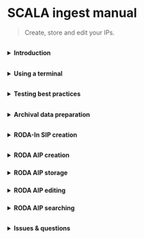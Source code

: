 # SCALA ingest manual
> Create, store and edit your IPs.

##
<details><summary><b>Introduction</b></summary>

This manual provides step-by-step instructions for getting your archival data into an AIP.

We use the following definitions:

<table>
    <thead>
        <tr>
            <th>Definition</th>
            <th>Explanation</th>
        </tr>
    </thead>
    <tbody>
        <tr>
            <td>TS</td>
            <td>
                <ul>
                    <li>Transfer Set.</li>
                    <li>Folder containing all archival materials that are to be converted to an AIP.</br>
		</li>
                </ul>
            </td>
        </tr>
        <tr>
            <td>SIP</td>
            <td>
                <ul>
                    <li>Submission Information Package.</li>
                    <li>An E-ARK conform set of files that is offered to the e-depot.</li>
                    <li>A content producer creates one SIP from one TS.</li>
                </ul>
            </td>
        </tr>
        <tr>
            <td>AIP</td>
            <td>
                <ul>
                    <li>Archival Information Package.</li>
                    <li>An E-ARK conform structure that stores the files in the SIP in the e-depot.</li>
                </ul>
            </td>
        </tr>
        <tr>
            <td>RODA-In</td>
            <td>
                <ul>
                    <li>SIP creation software by KEEP SOLUTIONS.</li>
                </ul>
            </td>
        </tr>
        <tr>
            <td>RODA</td>
            <td>
                <ul>
                    <li>AIP (re)ingestion browser tool by KEEP SOLUTIONS.</li>
                </ul>
            </td>
        </tr>
        <tr>
            <td>meemoo</td>
            <td>
                <ul>
                    <li>Long term archival storage provider.</li>
                </ul>
            </td>
        </tr>
    </tbody>
</table>

There are instructions for Win10 and Mac/Linux operating systems.

Text written in <span title="I have some extra information"><i>italic</i></span> has some extra information if you hover
over it.

</details>

##
<details><summary><b>Using a terminal</b></summary>

Some tasks are best performed by running a script in a terminal. A terminal is a program where you can write
instructions for your computer to execute. Computers normally come with a terminal program installed by default. On
Windows the program is “PowerShell” and on Mac/Linux it is usually “Bash”. A terminal looks something like this:

<img src="https://github.com/Automatic-Ingest-Digital-Archives/SCALA/blob/main/Manual%20Ingest/Pictures/Picture1.png">

There are always two tasks involved when using a terminal for a SCALA ingest task. (1) Open the terminal in the root
folder of your TS and (2) copy-paste the script in the terminal and press “Enter” to run it.

<table>
    <thead>
        <tr>
            <th>Task</th>
            <th>Win10</th>
            <th>Mac/Linux</th>
        </tr>
    </thead>
    <tbody>
        <tr>
            <td>
                <ul>
                    <li>Open terminal at <i><span title="Depending on the script you wish to execute, Root Folder can be either the parent folder containing all of 1 TS. Or it can be the parent folder containing multiple TS' in a separate folder each.">root folder</span></i></li>
                </ul>
            </td>
            <td><b> Option 1 </b> </br> Navigate to the root folder in File Explorer. </br> Shift + right click the
                folder. </br> Click “Open PowerShell window here”. </br> <img
                    src="https://github.com/Automatic-Ingest-Digital-Archives/SCALA/blob/main/Manual%20Ingest/Pictures/Picture2.png"></br></br>
                <b> Option 2 </b> </br> Open the Windows PowerShell app. </br> Navigate to the root folder in
                PowerShell.
            </td>
            <td><b> Option 1 </b> </br> Navigate to the root folder in Finder. </br> Right click the folder. </br> Click
                “Services > New Terminal at Folder”. </br> <img
                    src="https://github.com/Automatic-Ingest-Digital-Archives/SCALA/blob/main/Manual%20Ingest/Pictures/Picture3.png">
                </br></br> <b> Option 2 </b> </br> Open the Terminal app. </br> Navigate to the root folder in the
                Terminal.</td>
        </tr>
        <tr>
            <td>
                <ul>
                    <li> Paste and run script </li>
                </ul>
            </td>
            <td>Copy the script you have to run. </br> Paste the script in PowerShell. </br> Click “Enter” to run the
                script.</td>
            <td>Copy the script you have to run. </br> Paste the script in Bash. </br> Click “Enter” to run the script.
            </td>
        </tr>
    </tbody>
</table>

Now, whenever you are requested to “Open a terminal and run ``` some script ```”, you can execute both tasks above.

</details>

##
<details><summary><b>Testing best practices</b></summary>

If you are using this manual for testing purposes, please consider these best practices.

<table>
    <thead>
        <tr>
            <th>Task</th>
            <th>Win10</th>
            <th>Mac/Linux</th>
        </tr>
    </thead>
    <tbody>
        <tr>
            <td>
                <ul>
                    <li>Keep test materials on an external harddrive</li>
                </ul>
            </td>
            <td colspan=2>Get an external hard drive. </br> Move testing TS’ to the hard drive.</td>
        </tr>
        <tr>
            <td>
                <ul>
                    <li><span title="These tools are preferred over the default file transfer tools of Win10 and Mac. They are fast and give clear error messages."><i>Install dedicated file management software to transfer files from your external hard drive to your computer</i></span></li>
                </ul>
            </td>
            <td>One option is to download and install <a href="https://www.ghisler.com/download.htm">Total
                    Commander</a>. </br></td>
            <td>One option is to download and install <a href="https://doublecmd.sourceforge.io/">Double Commander</a>.
            </td>
        </tr>
	<tr>
            <td>
                <ul>
                    <li>Show hidden files and file extensions</li>
                </ul>
            </td>
            <td colspan=2>In your file management and browsing software, check the boxes to view all files and extensions.</br>
	<img src="https://github.com/Automatic-Ingest-Digital-Archives/SCALA/blob/main/Manual%20Ingest/Pictures/Screenshot_2.png">
		    </br>
  <img src="https://github.com/Automatic-Ingest-Digital-Archives/SCALA/blob/main/Manual%20Ingest/Pictures/Screenshot_3.png">
	</td>
        </tr>
    </tbody>
</table>

</details>

##
<details><summary><b>Archival data preparation</b></summary>

### a. Create your TS

<table>
    <thead>
        <tr>
            <th>Task</th>
            <th>Win10</th>
            <th>Mac/Linux</th>
        </tr>
    </thead>
    <tbody>
        <tr>
            <td>
                <ul>
                    <li>Create your TS</li>
                </ul>
            </td>
            <td colspan=2>Create a working folder (with a unique id) with your essence or data that needs to be
                transformed in a SIP. The folder contains the original files and files already migrated before
                ingestion.</td>
        </tr>
        <tr>
            <td>
                <ul>
                    <li>Create and add a descriptive metadata file to your TS [optional]</li>
                </ul>
            </td>
            <td colspan=2>Create a metadata XML-file which follows the instructions at Add descriptive metadata.</td>
        </tr>
        <tr>
            <td>
                <ul>
                    <li>Create and add additional unstructured metadata [optional]</li>
                </ul>
            </td>
            <td colspan=2>Create a folder called “_submissionDocumentation” in the root of the TS.</br>
                <span title="E.g. file format identification files, file lists, etc."><i>Add additional unstructured metadata accompanying the content files</i></span>.
            </td>
        </tr>
    </tbody>
</table>

### b. Extra <span title="With RODA-In, you can create basic SIPs for ingest into the SCALA repository. All Roda-In does is to create a descriptive metadata file with a METS-file, preserving fixity. You might want to do other steps before ingest. We give a short overview of these with the different options about the way with which you can achieve this. Bear in mind integrated pre-ingest tools like RMtool exist for more intensive pre-ingest operations."><i>data preparation tasks</i></span>

Here are optional but recommended tasks to execute before submitting a TS to RODA-In. Please execute your chosen tasks
in the order presented.

#### i. Unpack zipped files <span title="The SCALA digital repository does not unpack container files or zipped files, due to multiple possible issues. zip-files in the SIP will be zip-files in the AIP. If you want to unpack all ZIP-files you can do this before. However, be aware that this always requires some human control."><i>[optional]</i></span>

<table>
    <thead>
        <tr>
            <th>Task</th>
            <th>Win10</th>
            <th>Mac/Linux</th>
        </tr>
    </thead>
    <tbody>
        <tr>
            <td>
                <ul>
                    <li>Unpack zipped files</li>
                </ul>
            </td>
            <td>Open a terminal and run:</br><code>Expand-Archive -Path ".\*.zip"</code>,</br>where * is the name of the
                zip file.</td>
            <td>Open a terminal and run:</br><code>unzip "*.zip" && ls -l</code>,</br>where * is the name of the zip
                file.</td>
        </tr>
    </tbody>
</table>

#### ii. Trim whitespace from filenames in Windows [optional]

<table>
    <thead>
        <tr>
            <th>Task</th>
            <th>Win10</th>
        </tr>
    </thead>
    <tbody>
        <tr>
            <td>
                <ul>
                    <li>Remove backup files</li>
                </ul>
            </td>
            <td><span title="Trailing and leading whitespace in filenames causes RODA-In to crash in Windows. Might be automated at some point."><i>Manually trim whitespace from filenames.</i></span>
            </td>
        </tr>
    </tbody>
</table>

#### iii. Remove backup files [optional]

<table>
    <thead>
        <tr>
            <th>Task</th>
            <th>Win10</th>
            <th>Mac/Linux</th>
        </tr>
    </thead>
    <tbody>
        <tr>
            <td>
                <ul>
                    <li>Remove backup files</li>
                </ul>
            </td>
            <td colspan=2><span title="Might be automated at some point."><i>Manually remove backup files.</i></span>
            </td>
        </tr>
    </tbody>
</table>

#### iv. Create a filelist and filetree <span title="It's always handy to create a filelist about all the files in a SIP or in an archive. You can use this as an authoritative list of all the material received + as an inventory for researchers. This step is also recommended because Roda-in deletes without a log all empty folders. You should be able to restore the original file structure based on the filelist. Make sure the filelist lists files, folders and eventually symbolic links (hyperlinks to files stored elsewhere)."><i>[recommended]</i></span>

A filelist is a text file containing all folders and files in your TS. A filetree contains the same information in a
more human readable form.

<img src="https://github.com/Automatic-Ingest-Digital-Archives/SCALA/blob/main/Manual%20Ingest/Pictures/Picture4.png">

If you are on Mac or Linux, you have to install the “tree” app. Windows has it installed by default.

<table>
    <thead>
        <tr>
            <th>Task</th>
            <th>Win10</th>
            <th>Mac/Linux</th>
        </tr>
    </thead>
    <tbody>
        <tr>
            <td>
                <ul>
                    <li>Install the “tree” app</li>
                </ul>
            </td>
            <td></td>
            <td>Install on Mac</br>Open a terminal and run:</br><code>brew install tree</code></br></br>Install on
                Linux</br>Open a terminal and run:</br><code>sudo apt update && sudo apt-get install tree</td>
        </tr>
    </tbody>
</table>

<span title="We may add more options for creating filelists/filetrees at a later stage: Create filelist using Treesize; Create filelist using Python os.module; + filelist / treetool in Bitcurator. Partners can add their own preferred methods. You can also create a filelist of the whole archive and include this in the documentation folder."><i>You can create a filelist and filetree for the root folder you are in using option 1. Alternatively, if you want to create filelists and filetrees for many TS’ at once, please follow option 2.</i></span>

<b>Option 1:</b> create a filelist and filetree for the current TS.

<table>
    <thead>
        <tr>
            <th>Task</th>
            <th>Win10</th>
            <th>Mac/Linux</th>
        </tr>
    </thead>
    <tbody>
        <tr>
            <td><ul><li>Create a filelist and filetree for the current TS</li></ul></td>
            <td>Open a terminal and run <a href="https://github.com/Automatic-Ingest-Digital-Archives/SCALA/blob/main/Manual%20Ingest/Scripts/create_filetree_filelist_powershell_option1.ps1">this script.</a></td>
            <td><b>On Linux:</b></br>Open a terminal and run <a href="https://github.com/Automatic-Ingest-Digital-Archives/SCALA/blob/main/Manual%20Ingest/Scripts/create_filetree_filelist_linux_bash_option1.txt">this script.</a></br></br>
<b>On Mac:</b></br>Open a terminal and run <a href="https://github.com/Automatic-Ingest-Digital-Archives/SCALA/blob/main/Manual%20Ingest/Scripts/create_filetree_filelist_mac_bash_option1.txt">this script.</a></td>
        </tr>
    </tbody>
</table>

<b>Option 2:</b> create a filelist and filetree for a list of TS’ in the current root folder. Therefore, open a terminal
in the root folder containing all your TS’ in separate folders.

<table>
   <thead>
      <tr>
         <th>Task</th>
         <th>Win10</th>
         <th>Mac/Linux</th>
      </tr>
   </thead>
   <tbody>
      <tr>
         <td>
            <ul>
               <li>Create a filelist and filetree for each TS in the current folder</li>
            </ul>
         </td>
         <td>Open a terminal and run <a href="https://github.com/Automatic-Ingest-Digital-Archives/SCALA/blob/main/Manual%20Ingest/Scripts/create_filetree_filelist_powershell_option2.ps1">this script.</a></td>
            <td><b>On Linux:</b></br>Open a terminal and run <a href="https://github.com/Automatic-Ingest-Digital-Archives/SCALA/blob/main/Manual%20Ingest/Scripts/create_filetree_filelist_linux_bash_option2.txt">this script.</a></br></br>
<b>On Mac:</b></br>Open a terminal and run <a href="https://github.com/Automatic-Ingest-Digital-Archives/SCALA/blob/main/Manual%20Ingest/Scripts/create_filetree_filelist_mac_bash_option2.txt">this script.</a></td>
      </tr>
   </tbody>
</table>

#### v. Delete system files <span title="The SCALA digital repository contains a delete system files function. However, including system files in your SIP includes a heavier METS-file. It is recommended to delete these before adding them in RODA-In."><i>[recommended]</i></span>

Make sure to only execute this step after Create a filelist and filetree [recommended].

<table>
    <thead>
        <tr>
            <th>Task</th>
            <th>Win10</th>
            <th>Mac/Linux</th>
        </tr>
    </thead>
    <tbody>
        <tr>
            <td>
                <ul>
                    <li>Delete system files</li>
                </ul>
            </td>
            <td colspan=2><span title="Automatic procedure will be added."><i>Manually delete system files.</i></span>
            </td>
        </tr>
    </tbody>
</table>

</details>

##
<details><summary><b>RODA-In SIP creation</b></summary>

### a. RODA-In installation & configuration

<table>
    <thead>
        <tr>
            <th>Task</th>
            <th>Win10</th>
            <th>Mac/Linux</th>
        </tr>
    </thead>
    <tbody>
        <tr>
            <td>
                <ul>
                    <li>Install & start RODA-In</li>
                </ul>
            </td>
            <td colspan=2>Follow the <a href="https://rodain.roda-community.org/">installation guide</a>.</br>Start
                RODA-In.<br><img
                    src="https://github.com/Automatic-Ingest-Digital-Archives/SCALA/blob/main/Manual%20Ingest/Pictures/Picture5.png">
            </td>
        </tr>
        <tr>
            <td>
                <ul>
                    <li>Configure RODA-In to use the SCALA metadata template</li>
                </ul>
            </td>
            <td colspan=2>Open the configuration folder.</br><img
                    src="https://github.com/Automatic-Ingest-Digital-Archives/SCALA/blob/main/Manual%20Ingest/Pictures/Picture6.png"></br><a
                    href="https://drive.google.com/drive/folders/1PTWH4zf_BDFZ4FjzZVVD_6BreUhwFLZb?usp=sharing">Download</a> the
                “scala.xml.hbs” and “config.properties” files.<br>
                <ol>
                    <li>Add the file “scala.xml.hbs” to the folder “\roda-in\templates”.</li>
                    <li>Overwrite the config file in “\roda-in” with the “config.properties” file.</li>
                    <ol><img
                            src="https://github.com/Automatic-Ingest-Digital-Archives/SCALA/blob/main/Manual%20Ingest/Pictures/Picture7.png">
            </td>
        </tr>
    </tbody>
</table>

### b. Using RODA-In

<table>
    <thead>
        <tr>
            <th>Task</th>
            <th>Win10</th>
            <th>Mac/Linux</th>
        </tr>
    </thead>
    <tbody>
        <tr>
            <td>
                <ul>
                    <li><span title="Bear in mind that Roda-in deletes empty folders without a log. If you need a work around for this issue, see other pre-ingest steps “Create a filelist and filetree for each SIP”."><i>Load your TS in RODA-In</i></span></li>
                </ul>
            </td>
            <td colspan=2>Choose the working folder in your file system. This will serve as the root of your
                project.<br><img
                    src="https://github.com/Automatic-Ingest-Digital-Archives/SCALA/blob/main/Manual%20Ingest/Pictures/Picture8.png">
            </td>
        </tr>
        <tr>
            <td>
                <ul>
                    <li>Create a new classification scheme</li>
                </ul>
            </td>
            <td colspan=2>Click to create a new classification scheme.</br><img
                    src="https://github.com/Automatic-Ingest-Digital-Archives/SCALA/blob/main/Manual%20Ingest/Pictures/Picture9.png">
            </td>
        </tr>
        <tr>
            <td>
                <ul>
                    <li>Add the TS to the IP panel</li>
                </ul>
            </td>
            <td colspan=2>Select the root folder of your TS.</br>
                Add this folder to the IP panel by clicking “Associate” or by dragging it to the IP panel.</br>
                You can also choose to select and add folders/files individually.
                </br><img
                    src="https://github.com/Automatic-Ingest-Digital-Archives/SCALA/blob/main/Manual%20Ingest/Pictures/Picture10.png">
            </td>
        </tr>
        <tr>
            <td>
                <ul>
                    <li><span title="This will determine how (S)IPs will be associated with eachother (e.g. are two IPs siblings or parent-child)."><i>Select an association method</i></span></li>
                </ul>
            </td>
            <td colspan=2>Choose the association method <span title="We may explore other SIP/AIP association methods in the future."><i>“One information package
                        for each selected files or folders”</i></span>.</br>
                Click on the button “Continue”.
                </br><img
                    src="https://github.com/Automatic-Ingest-Digital-Archives/SCALA/blob/main/Manual%20Ingest/Pictures/Picture11.png">
            </td>
        </tr>
        <tr>
            <td>
                <ul>
                    <li>Add descriptive metadata</li>
                </ul>
            </td>
            <td colspan=2><b>Option 1:</b> Create new metadata from a template.</br>
                Select option 1.</br>
                Select the descriptive metadata standard/type of your choice.</br>
                Click “Continue”.</br></br>
                <b>Option 2:</b> Load metadata from a single file.</br>
                Select option 2.</br>
                Select and add the descriptive metadata file.</br>
                Select the descriptive metadata standard/type of your file.</br>
                Click “Continue”.
                </br><img
                    src="https://github.com/Automatic-Ingest-Digital-Archives/SCALA/blob/main/Manual%20Ingest/Pictures/Picture12.png">
            </td>
        </tr>
        <tr>
            <td>
                <ul>
                    <li>Edit descriptive metadata [optional]</li>
                </ul>
            </td>
            <td colspan=2>Make changes to the metadata file using the tool.
                </br><img
                    src="https://github.com/Automatic-Ingest-Digital-Archives/SCALA/blob/main/Manual%20Ingest/Pictures/Picture13.png">
            </td>
        </tr>
        <tr>
            <td>
                <ul>
                    <li>Add more representations of the data [optional]</li>
                </ul>
            </td>
            <td colspan=2>Click “Add representation”.
                </br><img
                    src="https://github.com/Automatic-Ingest-Digital-Archives/SCALA/blob/main/Manual%20Ingest/Pictures/Picture14.png">
            </td>
        </tr>
        <tr>
            <td>
                <ul>
                    <li>Add documentation [optional]</li>
                </ul>
            </td>
            <td colspan=2>Click on “Documentation”.</br>
                Drop files or folders from your file explorer to add documentation.
                </br><img
                    src="https://github.com/Automatic-Ingest-Digital-Archives/SCALA/blob/main/Manual%20Ingest/Pictures/Picture15.png">
            </td>
        </tr>
        <tr>
            <td>
                <ul>
                    <li>Create SIP(s)</li>
                </ul>
            </td>
            <td colspan=2>Click “Create SIP(s)”.
                </br><img
                    src="https://github.com/Automatic-Ingest-Digital-Archives/SCALA/blob/main/Manual%20Ingest/Pictures/Picture16.png"></br>
                On the popup screen, select the following options:</br>
                <ol>
                    <li>Export all items - toggle this off if you only want to create a SIP from the currently selected
                        IP. Toggle on if you want to create SIPs for all IPs in the IP (middle) panel. Toggle off by
                        default.</li>
                    <li>Include hierarchy - toggle on to keep relationships between SIPs in their METS (e.g. siblings,
                        parent-child). Toggle on by default.</li>
                    <li>Create inventory report - toggle on to make a list of all items contained per SIP. Toggle off by
                        default.</li>
                    <li>Output directory - select where the SIP(s) will be saved.</li>
                    <li>SIP format - select E-ARK2.</li>
                    <li>SIP names - select Title + ID. This will render the SIP(s) easy to work with later on.</li>
		    <li>Newer versions of RODA-In also require you to add a submitter name and a submitter ID. Simply enter your name; if you don't have an ID from your organization, just enter your name again in the ID field.</li>
                </ol>
                Click “Start” to create the SIP(s).</br>
                <img
                    src="https://github.com/Automatic-Ingest-Digital-Archives/SCALA/blob/main/Manual%20Ingest/Pictures/Picture17.png">
            </td>
        </tr>
    </tbody>
</table>

</details>

##
<details><summary><b>RODA AIP creation</b></summary>

### a. RODA account

<table>
    <thead>
        <tr>
            <th>Task</th>
            <th>Win10</th>
            <th>Mac/Linux</th>
        </tr>
    </thead>
    <tbody>
        <tr>
            <td>
                <ul>
                    <li>Request a RODA account</li>
                </ul>
            </td>
            <td colspan=2>Ask your organization’s admin to create an account for you.</td>
        </tr>
        <tr>
            <td>
                <ul>
                    <li>Log into RODA</li>
                </ul>
            </td>
            <td colspan=2>Log into <a href="https://scala.meemoo.be/#login/welcome">RODA</a> using your username and
                password.</td>
        </tr>
    </tbody>
</table>

### b. Install an FTP client and connect to meemoo

The File Transfer Protocol (FTP) is a standard communication protocol used for the transfer of files between computers.
This is better suited to transfer large SIPs to RODA instead of using their website.

<table>
    <thead>
        <tr>
            <th>Task</th>
            <th>Win10</th>
            <th>Mac/Linux</th>
        </tr>
    </thead>
    <tbody>
        <tr>
            <td>
                <ul>
                    <li>Download and install an FTP client</li>
                </ul>
            </td>
            <td>You can choose whichever client you wish. Here is one option:</br>
                <a href="https://winscp.net/eng/download.php">Download WinSCP</a>.</br>
                Install WinSCP.
            </td>
            <td>You can choose whichever client you wish. Here is one option:</br>
                <a href="https://filezilla-project.org/download.php?platform=osx">Download FileZilla</a>.</br>
                Install FileZilla.
            </td>
        </tr>
        <tr>
            <td>
                <ul>
                    <li>Connect to RODA on meemoo via FTP</li>
                </ul>
            </td>
            <td colspan=2>Create a <a href="https://accounts-qas.meemoo.be/pwm/public/ForgottenPassword">meemoo user
                    account</a>.</br>
                Open your FTP client.</br>
                Use settings:
                <ul>
                    <li>File protocol: SFTP</li>
                    <li>Host name: scala-sftp.meemoo.be</li>
                    <li>Port number: 22</li>
                    <li>User name: [your meemoo username]</li>
                    <li>Password: [your meemoo password]</li>
                </ul>
                Login and connect to the server.</br>
                <img
                    src="https://github.com/Automatic-Ingest-Digital-Archives/SCALA/blob/main/Manual%20Ingest/Pictures/Picture18.png">
            </td>
        </tr>
    </tbody>
</table>

### c. Using RODA

<table>
    <thead>
        <tr>
            <th>Task</th>
            <th>Win10</th>
            <th>Mac/Linux</th>
        </tr>
    </thead>
    <tbody>
        <tr>
            <td>
                <ul>
                    <li>Upload SIPs</li>
                </ul>
            </td>
            <td colspan=2><b>Option 1 (preferred):</b> Upload SIPs via your FTP client.</br>
                Follow the guidelines in <a
                    href="https://github.com/Automatic-Ingest-Digital-Archives/SCALA/blob/main/Manual%20Ingest/Dropfolder%20-%20User%20guide.pdf">this
                    user guide</a>.</br></br>Here is a short version:</br>
1. Create a .ready file locally on your computer.</br>
Call the file ".ready". You might have to use your FTP program or a terminal to create this special file. If you have issues creating this file, please contact jelle.kleevens@vai.be.</br>
<img src="https://github.com/Automatic-Ingest-Digital-Archives/SCALA/blob/main/Manual%20Ingest/Pictures/Screenshot_4.png"></br>
2. Create a job folder for your SIPs on the server.</br>
On the RODA/meemoo server side of your FTP program, navigate to the "incoming" folder. Then navigate to the folder of your institution/company (if there is no such folder, just remain in the "incoming" folder).</br>
Create a new "job" folder. Give it any name you want. This folder will contain all SIPs to be uploaded in this job.</br>
<img src="https://github.com/Automatic-Ingest-Digital-Archives/SCALA/blob/main/Manual%20Ingest/Pictures/Screenshot_6.png"></br>
Then navigate into this new job folder.</br>
<img src="https://github.com/Automatic-Ingest-Digital-Archives/SCALA/blob/main/Manual%20Ingest/Pictures/Screenshot_7.png"></br>
3. Load your SIPs into the job folder.</br>
Wait until all SIPs have loaded before going to the next step.</br>
<img src="https://github.com/Automatic-Ingest-Digital-Archives/SCALA/blob/main/Manual%20Ingest/Pictures/Screenshot_8.png"></br>
4. Drag the .ready file into the job folder.</br>
<img src="https://github.com/Automatic-Ingest-Digital-Archives/SCALA/blob/main/Manual%20Ingest/Pictures/Screenshot_9.png"></br>
                After they are uploaded, access SIPs via the RODA website.</br></br>
                <span title="There is a limit to the size of allowed information packages when choosing this option."><i><b>Option 2:</b> Upload SIPs via the RODA website.</i></span>
                <ol>
                    <li>On the “Ingest” dropdown menu, click on “Transfer”.</li>
                    <li>On the transfer page, click on the three dots. Then select “Upload”.</br>
                        <img
                            src="https://github.com/Automatic-Ingest-Digital-Archives/SCALA/blob/main/Manual%20Ingest/Pictures/Picture20.png">
                    </li>
                    <li>Choose the SIPs you want to upload.</li>
                    <li>Click “Done”. Your SIPs will now be uploaded.</br>
                        <img
                            src="https://github.com/Automatic-Ingest-Digital-Archives/SCALA/blob/main/Manual%20Ingest/Pictures/Picture21.png">
                    </li>
                </ol>
            </td>
        </tr>
        <tr>
            <td>
                <ul>
                    <li>Select SIPs for processing [only in case of option 2: Upload SIPs via the RODA website]</li>
                </ul>
            </td>
            <td colspan=2>Go to the transfer page.
                <ol>
                    <li>Select the SIPs to process into AIPs.</li>
                    <li>Click the three dots.</li>
                    <li>Click “Start new process”.</li>
                </ol>
                <img
                    src="https://github.com/Automatic-Ingest-Digital-Archives/SCALA/blob/main/Manual%20Ingest/Pictures/Picture22.png">
            </td>
        </tr>
        <tr>
            <td>
                <ul>
                    <li>Select and execute the ingest workflow process [only in case of option 2: Upload SIPs via the
                        RODA website]</li>
                </ul>
            </td>
            <td colspan=2>On the “New process” page:
                <ol>
                    <li>Select “Default ingest workflow (2.0).</li>
                    <li>Select “E-ARK SIP 2 (1.0).</li>
                    <li>Optionally, scroll down and select which plugins should be activated during the ingest workflow.
                    </li>
                    <li>Click “Create”.</li>
                </ol>
                <img
                    src="https://github.com/Automatic-Ingest-Digital-Archives/SCALA/blob/main/Manual%20Ingest/Pictures/Picture23.png">
            </td>
        </tr>
        <tr>
            <td>
                <ul>
                    <li>Monitor the status of the ingest workflow process</li>
                </ul>
            </td>
            <td colspan=2>
                <ol>
                    <li>Go to the “Process” page.</li>
                    <li>Check the status of the ingest process.</li>
                </ol>
                <img
                    src="https://github.com/Automatic-Ingest-Digital-Archives/SCALA/blob/main/Manual%20Ingest/Pictures/Picture24.png">
            </td>
        </tr>
        <tr>
            <td>
                <ul>
                    <li>Edit the AIPs [optional]</li>
                </ul>
            </td>
            <td colspan=2>
                <ol>
                    <li>Click on the process to consult the results. You can check the status of all the AIPs from the
                        process.</br>
                        <img
                            src="https://github.com/Automatic-Ingest-Digital-Archives/SCALA/blob/main/Manual%20Ingest/Pictures/Picture25.png">
                    </li>
                    <li>Click “Created Packages”. You will now go to an AIP inspection page.</br>
                        <img
                            src="https://github.com/Automatic-Ingest-Digital-Archives/SCALA/blob/main/Manual%20Ingest/Pictures/Picture26.png">
                    </li>
                    <li>Inspect the description XML. Editing is possible.</li>
                    <li>Scroll down.</li>
                    <li>Inspect the representations. Editing is possible. Starting processes on file level is possible
                        as well.</br>
                        <img
                            src="https://github.com/Automatic-Ingest-Digital-Archives/SCALA/blob/main/Manual%20Ingest/Pictures/Picture27.png"></br>
                        <img
                            src="https://github.com/Automatic-Ingest-Digital-Archives/SCALA/blob/main/Manual%20Ingest/Pictures/Picture28.png">
                    </li>
                </ol>
            </td>
        </tr>
        <tr>
            <td>
                <ul>
                    <li>Start a new ingest process on the AIPs [optional]</li>
                </ul>
            </td>
            <td colspan=2>Click “Start new process”.</br>
                Select plugins you wish to run in a new process on the AIPs.</br>
                <img
                    src="https://github.com/Automatic-Ingest-Digital-Archives/SCALA/blob/main/Manual%20Ingest/Pictures/Picture29.png">
            </td>
        </tr>
        <tr>
            <td>
                <ul>
                    <li><span title="To be added"><i>Assess the AIP and send to meemoo storage</i></span></li>
                </ul>
            </td>
            <td colspan=2>
            </td>
        </tr>
    </tbody>
</table>

### d. RODA catalogue

<table>
    <thead>
        <tr>
            <th>Task</th>
            <th>Win10</th>
            <th>Mac/Linux</th>
        </tr>
    </thead>
    <tbody>
        <tr>
            <td>
                <ul>
                    <li>Consult RODA catalogue [optional]</li>
                </ul>
            </td>
            <td colspan=2>The catalogue is the inventory of all items or records found in the repository. This includes
                AIPs.</br>
                <img
                    src="https://github.com/Automatic-Ingest-Digital-Archives/SCALA/blob/main/Manual%20Ingest/Pictures/Picture30.png">
            </td>
        </tr>
    </tbody>
</table>

|  |  |
| ----------- | ----------- |
| AIP assessment | ![image](https://user-images.githubusercontent.com/87436774/138085894-e06e3476-a3d7-4d9a-8eea-e122262d366f.png)</br>Assessment is the process of determining whether records and other materials have permanent (archival) value. Assessment may be done at the collection, creator, series, file, or item level.|

</details>

###
<details><summary><b>RODA AIP storage</b></summary>
	
|  |  |
| ----------- | ----------- |
| Store AIP on meemoo | ![](https://github.com/Automatic-Ingest-Digital-Archives/SCALA/blob/main/Manual%20Ingest/Pictures/meemoo.png)|
| Check AIP synchronization status |![image](https://user-images.githubusercontent.com/87436774/138085154-5db47ed5-c4f0-4396-99d7-8d5a180b0225.png)|
| Prune AIP in RODA|![image](https://user-images.githubusercontent.com/87436774/138085338-43ad9e04-92d5-424b-90fc-f5ef338734ce.png)|
| Restore pruned AIP representations from meemoo to in RODA|![image](https://user-images.githubusercontent.com/87436774/138085445-8f54ec7f-75f2-4563-bd16-19c03fc360da.png)|
		
</details>

###
<details><summary><b>RODA AIP editing</b></summary>

|  |  |
| ----------- | ----------- |
| Start new process on IP | ![](https://github.com/Automatic-Ingest-Digital-Archives/SCALA/blob/main/Manual%20Ingest/Pictures/conversion%20plugin%201.png)|
| File conversion | ![](https://github.com/Automatic-Ingest-Digital-Archives/SCALA/blob/main/Manual%20Ingest/Pictures/conversion%20plugin%202.png)|
| Start new process on representation | ![](https://github.com/Automatic-Ingest-Digital-Archives/SCALA/blob/main/Manual%20Ingest/Pictures/representation%201.png)|
| Create new representation manually ||
| Create new representation automatically after running plugin | ![](https://github.com/Automatic-Ingest-Digital-Archives/SCALA/blob/main/Manual%20Ingest/Pictures/representation%202.png)</br>Deselect "Create dissemination".|
| Set status of representation | ![](https://github.com/Automatic-Ingest-Digital-Archives/SCALA/blob/main/Manual%20Ingest/Pictures/representation%203.png)</br> ![](https://github.com/Automatic-Ingest-Digital-Archives/SCALA/blob/main/Manual%20Ingest/Pictures/representation%204.png)|
	
</details>

###
<details><summary><b>RODA AIP searching</b></summary>

|  |  |
| ----------- | ----------- |
| Catalogue | ![image](https://user-images.githubusercontent.com/87436774/138086822-128b2adc-c401-483c-a3bc-7180655b9415.png)|
| Assessment tab | ![image](https://user-images.githubusercontent.com/87436774/138086883-73410974-fccd-4df9-8ff0-19dfb341c96f.png)|
| Search facets | ![image](https://user-images.githubusercontent.com/87436774/138086934-89630095-3e7c-4363-a1c9-801ed48cc13a.png)|
| Search field | ![image](https://user-images.githubusercontent.com/87436774/138086973-c0cb4230-cce4-493b-a074-efe077477438.png)|
| Advanced search field | ![image](https://user-images.githubusercontent.com/87436774/138087110-fea88151-0a69-4704-874c-e0607ceb4759.png)|
	
</details>

##
<details><summary><b>Issues & questions</b></summary>

All issues can be reported in the <a href="https://github.com/Automatic-Ingest-Digital-Archives/SCALA/issues">SCALA
    GitHub repository</a>. Please check if the same issue was already reported before creating a new issue.

Alternatively, you can contact jelle.kleevens@vai.be to report the issue or for any other questions.

</details>
